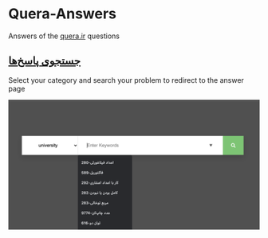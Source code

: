 # Quera-Answers
 
Answers of the [quera.ir](https://quera.ir/) questions

## [جستجوی پاسخ‌ها](https://kasrazarei39.github.io/Quera-Answers/search)

Select your category and search your problem to redirect to the answer page

![github-octocat](https://github.com/kasrazarei39/Quera-Answers/blob/main/search/pic1.png)

